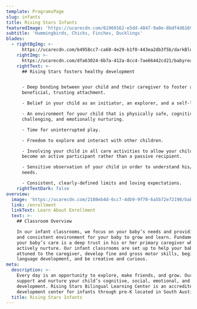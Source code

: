 ```yaml
---
template: ProgramsPage
slug: infants
title: Rising Stars Infants
featuredImage: 'https://ucarecdn.com/61969162-e5dd-4847-9a0e-8bdf4d6169cc/'
subtitle: 'Hummingbirds, Chicks, Finches, Ducklings'
blades:
  - rightBgImg: >-
      https://ucarecdn.com/b4958cc7-ca60-4e29-b1f0-443ea2db3f5b/darkBluesquiggles.jpg
    rightImg: >-
      https://ucarecdn.com/dfa63024-6b7a-412a-8cc4-7ae66442cd21/babyreadingbook.jpg
    rightText: >-
      ## Rising Stars fosters healthy development


      - Deep bonding between your child and their caregiver to foster a
      beneficial, trusting attachment.

      - Belief in your child as an initiator, an explorer, and a self-learner.

      - An environment for your child that is physically safe, cognitively
      challenging, and emotionally nurturing.

      - Time for uninterrupted play.

      - Freedom to explore and interact with other children.

      - Involving your child in all care activities to allow your child to
      become an active participant rather than a passive recipient.

      - Sensitive observation of your child in order to understand his/her
      needs.

      - Consistent, clearly-defined limits and loving expectations.
    rightTextDark: false
overview:
  image: 'https://ucarecdn.com/2108eb4d-6cc7-4db9-9f70-6a5b72e72190/babiesincribs.jpg'
  link: /enrollment
  linkText: Learn About Enrollment
  text: >-
    ## Classroom Overview

    In our infant classrooms, we focus on your baby’s needs and providing a safe
    and consistent environment for your baby to grow and learn. Fundamental to
    your baby’s care is a deep trust in his or her primary caregiver which we
    actively nurture. Our infant classrooms are set up to help your baby feel
    attuned to the caregiver, develop fine and gross motor skills, begin
    language development, and be creative and curious.
meta:
  description: >-
    Every day is an opportunity to explore, make friends, and grow. Our teachers
    support and nurture your child’s cognitive, social, emotional, and physical
    development. Rising Stars Bilingual Learning Center is an accredited child
    development center for infants through pre-K located in South Austin..
  title: Rising Stars Infants
---
```

